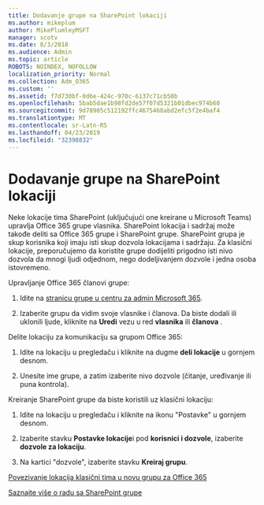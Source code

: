 ```yaml
---
title: Dodavanje grupe na SharePoint lokaciji
ms.author: mikeplum
author: MikePlumleyMSFT
manager: scotv
ms.date: 8/3/2018
ms.audience: Admin
ms.topic: article
ROBOTS: NOINDEX, NOFOLLOW
localization_priority: Normal
ms.collection: Adm_O365
ms.custom: ''
ms.assetid: f7d730bf-0d6e-424c-970c-6137c71cb50b
ms.openlocfilehash: 5bab5dae1b98fd2de57f07d5321b01dbec974b60
ms.sourcegitcommit: 9d78905c512192ffc4675468abd2efc5f2e4baf4
ms.translationtype: MT
ms.contentlocale: sr-Latn-RS
ms.lasthandoff: 04/23/2019
ms.locfileid: "32398832"
---
```

# <a name="add-a-group-to-a-sharepoint-site"></a>Dodavanje grupe na SharePoint lokaciji

Neke lokacije tima SharePoint (uključujući one kreirane u Microsoft Teams) upravlja Office 365 grupe vlasnika. SharePoint lokacija i sadržaj može takođe deliti sa Office 365 grupe i SharePoint grupe. SharePoint grupa je skup korisnika koji imaju isti skup dozvola lokacijama i sadržaju. Za klasični lokacije, preporučujemo da koristite grupe dodijeliti prigodno isti nivo dozvola da mnogi ljudi odjednom, nego dodeljivanjem dozvole i jedna osoba istovremeno.
  
Upravljanje Office 365 članovi grupe:
  
1. Idite na [stranicu grupe u centru za admin Microsoft 365](https://portal.office.com/adminportal/home#/groups).
    
2. Izaberite grupu da vidim svoje vlasnike i članova. Da biste dodali ili uklonili ljude, kliknite na **Uredi** vezu u red **vlasnika** ili **članova** . 
    
Delite lokaciju za komunikaciju sa grupom Office 365:
  
1. Idite na lokaciju u pregledaču i kliknite na dugme **deli lokacije** u gornjem desnom. 
    
2. Unesite ime grupe, a zatim izaberite nivo dozvole (čitanje, uređivanje ili puna kontrola).
    
Kreiranje SharePoint grupe da biste koristili uz klasični lokaciju:
  
1. Idite na lokaciju u pregledaču i kliknite na ikonu "Postavke" u gornjem desnom.
    
2. Izaberite stavku **Postavke lokacije**i pod **korisnici i dozvole**, izaberite **dozvole za lokaciju**.
    
3. Na kartici "dozvole", izaberite stavku **Kreiraj grupu**.
    
[Povezivanje lokacija klasični tima u novu grupu za Office 365](https://go.microsoft.com/fwlink/?linkid=2008654)
  
[Saznajte više o radu sa SharePoint grupe](https://go.microsoft.com/fwlink/?linkid=874658)
  

